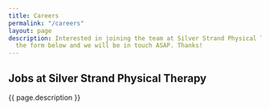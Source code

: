 ```yaml
---
title: Careers
permalink: "/careers"
layout: page
description: Interested in joining the team at Silver Strand Physical Therapy? Complete
  the form below and we will be in touch ASAP. Thanks!
---
```


## Jobs at Silver Strand Physical Therapy

{{ page.description }}
